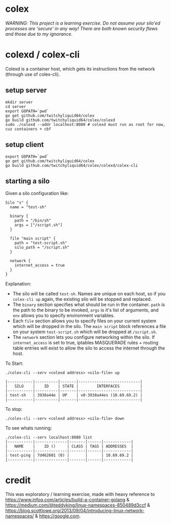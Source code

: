 # colex

*WARNING: This project is a learning exercise. Do not assume your silo'ed processes are 'secure' in any way! There are both known security flaws and those due to my ignorance.*

# colexd / colex-cli

Colexd is a container host, which gets its instructions from the network (through use of colex-cli).

## setup server

```shell
mkdir server
cd server
export GOPATH=`pwd`
go get github.com/twitchyliquid64/colex
go build github.com/twitchyliquid64/colex/colexd
sudo ./colexd --addr localhost:8080 # colexd must run as root for now, cuz containers + cbf
```

## setup client

```shell
export GOPATH=`pwd`
go get github.com/twitchyliquid64/colex
go build github.com/twitchyliquid64/colex/colexd/colex-cli
```

## starting a silo

Given a silo configuration like:

```hcl
Silo "s" {
  name = "test-sh"

  binary {
    path = "/bin/sh"
    args = ["/script.sh"]
  }

  file "main script" {
    path = "test-script.sh"
    silo_path = "/script.sh"
  }

  network {
    internet_access = true
  }
}
```

Explanation:

 * The silo will be called `test-sh`. Names are unique on each host, so if you `colex-cli up` again, the existing silo will be stopped and replaced.
 * The `binary` section specifies what should be run in the container. `path` is the path to the binary to be invoked, `args` is it's list of arguments, and `env` allows you to specify environment variables.
 * Each `file` section allows you to specify files on your current system which will be dropped in the silo. The `main script` block references a file on your system `test-script.sh` which will be dropped at `/script.sh`.
 * The `network` section lets you configure networking within the silo. If `internet_access` is set to true, iptables MASQUERADE rules + routing table entries will exist to allow the silo to access the internet through the host.

To Start:

```shell
./colex-cli --serv <colexd address> <silo-file> up

|-----------|----------|-------|---------------------------|
|   SILO    |    ID    | STATE |        INTERFACES         |
|-----------|----------|-------|---------------------------|
| test-sh   | 3938a44e | UP    | v0-3938a44es (10.69.69.2) |
|-----------|----------|-------|---------------------------|
```

To stop:

```shell
./colex-cli --serv <colexd address> <silo-file> down
```

To see whats running:

```shell
./colex-cli --serv localhost:8080 list
|-----------|--------------|-------|------|------------|
|   NAME    |    ID ()     | CLASS | TAGS | ADDRESSES  |
|-----------|--------------|-------|------|------------|
| test-ping | 7d462601 (0) |       |      | 10.69.69.2 |
|-----------|--------------|-------|------|------------|
```

# credit

This was exploratory / learning exercise, made with heavy reference to https://www.infoq.com/articles/build-a-container-golang &
https://medium.com/@teddyking/linux-namespaces-850489d3ccf & https://blog.scottlowe.org/2013/09/04/introducing-linux-network-namespaces/ & https://google.com.
